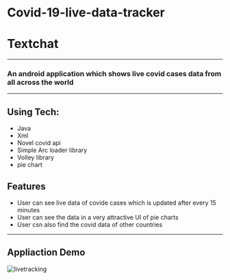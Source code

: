 # Covid-19-live-data-tracker
# Textchat
---
### An android application which shows live covid cases data from all across the world
---
## Using Tech:

* Java
* Xml
* Novel covid api
* Simple Arc loader library
* Volley library
* pie chart
## Features

* User can see live data of covide cases which is updated after every 15 minutes
* User can see the data in a very attractive UI of pie charts
* User csn also find the covid data of other countries
---
## Appliaction Demo

![livetracking](https://user-images.githubusercontent.com/57634381/81424649-e657c600-9173-11ea-8513-f42e3fbb27fb.gif)
